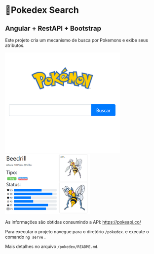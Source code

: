 # 🔎Pokedex Search 
## Angular + RestAPI + Bootstrap

Este projeto cria um mecanismo de busca por Pokemons e exibe seus atributos.

<img src="print-1.png" alt="print" style="zoom:50%;" />

<img src="print-2.png" alt="print" style="zoom:50%;" />

As informações são obtidas consumindo a API: https://pokeapi.co/

Para executar o projeto navegue para o diretório `/pokedex`.  e execute o comando `ng serve` .

Mais detalhes no arquivo `/pokedex/README.md`.